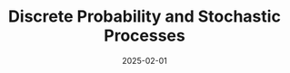 ---
org: MIT
courseno: 18.619
title: Discrete Probability and Stochastic Processes
subject: Math
date: 2025-02-01
term: Spring 2025
status: WIP
notes: 18-619.pdf
code: 18.619
site:
instructor: Kuikui Liu
comment: 
---